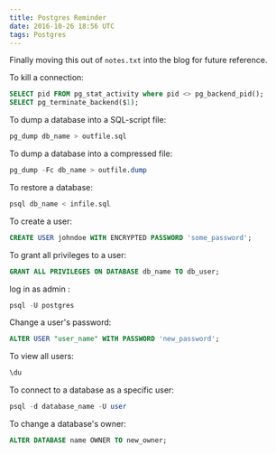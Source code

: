 ```yaml
---
title: Postgres Reminder
date: 2016-10-26 18:56 UTC
tags: Postgres
---
```

Finally moving this out of `notes.txt` into the blog for future reference.

To kill a connection:

``` sql
SELECT pid FROM pg_stat_activity where pid <> pg_backend_pid();
SELECT pg_terminate_backend($1);
```

To dump a database into a SQL-script file:

``` sql
pg_dump db_name > outfile.sql
```

To dump a database into a compressed file:

``` sql
pg_dump -Fc db_name > outfile.dump
```

To restore a database:

``` sql
psql db_name < infile.sql
```

To create a user:

``` sql
CREATE USER johndoe WITH ENCRYPTED PASSWORD 'some_password';
```

To grant all privileges to a user:

``` sql
GRANT ALL PRIVILEGES ON DATABASE db_name TO db_user;
```

log in as admin :

``` sql
psql -U postgres
```

Change a user's password:

``` sql
ALTER USER "user_name" WITH PASSWORD 'new_password';
```

To view all users:

``` sql
\du
```

To connect to a database as a specific user:

``` sql
psql -d database_name -U user
```

To change a database's owner:

``` sql
ALTER DATABASE name OWNER TO new_owner;
```

